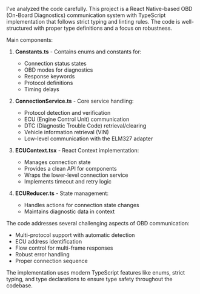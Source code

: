 I've analyzed the code carefully. This project is a React Native-based OBD (On-Board Diagnostics) communication system with TypeScript implementation that follows strict typing and linting rules. The code is well-structured with proper type definitions and a focus on robustness.

Main components:

1. **Constants.ts** - Contains enums and constants for:
   - Connection status states
   - OBD modes for diagnostics
   - Response keywords
   - Protocol definitions
   - Timing delays

2. **ConnectionService.ts** - Core service handling:
   - Protocol detection and verification
   - ECU (Engine Control Unit) communication
   - DTC (Diagnostic Trouble Code) retrieval/clearing
   - Vehicle information retrieval (VIN)
   - Low-level communication with the ELM327 adapter

3. **ECUContext.tsx** - React Context implementation:
   - Manages connection state
   - Provides a clean API for components
   - Wraps the lower-level connection service
   - Implements timeout and retry logic

4. **ECUReducer.ts** - State management:
   - Handles actions for connection state changes
   - Maintains diagnostic data in context

The code addresses several challenging aspects of OBD communication:
- Multi-protocol support with automatic detection
- ECU address identification
- Flow control for multi-frame responses
- Robust error handling
- Proper connection sequence

The implementation uses modern TypeScript features like enums, strict typing, and type declarations to ensure type safety throughout the codebase.